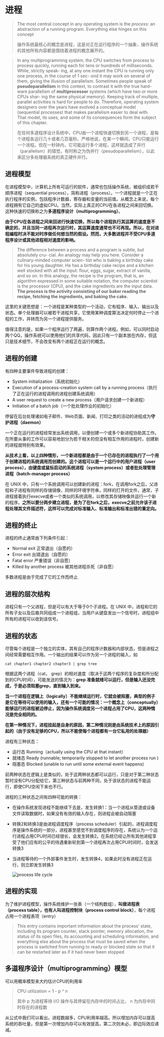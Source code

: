 # 进程

> The most central concept in any operating system is the *process*: an abstraction of a running program.  Everything else hinges on this concept
>
> 操作系统最核心的概念是进程，这是对正在运行程序的一个抽象，操作系统的其他所有内容都是围绕着进程的概念展开的。

> In any multiprogramming system, the CPU switches from process to process quickly, running each for tens or hundreds of milliseconds. While, strictly speak- ing, at any one instant the CPU is running only one process, in the course of 1 sec- ond it may work on several of them, giving the illusion of parallelism. Sometimes people speak of **pseudoparallelism** in this context, to contrast it with the true hard- ware parallelism of **multiprocessor** systems (which have two or more CPUs shar- ing the same physical memory). Keeping track of multiple, parallel activities is hard for people to do. Therefore, operating system designers over the years have evolved a conceptual model (sequential processes) that makes parallelism easier to deal with. That model, its uses, and some of its consequences form the subject of this chapter.
>
> 在任何多道程序设计系统中，CPU由一个进程快速切换到另一个进程，是每个进程各运行几十或者几百毫秒。严格地说，在某一个瞬间，CPU只能运行一个进程。但在一秒钟内，它可能运行多个进程，这样就造成了并行（parallelism）的错觉，有时称之为伪并行（pesudoparallelism），以此来区分多处理器系统的真正硬件并行。

## 进程模型

在进程模型中，计算机上所有可运行的软件，通常也包括操作系统，被组织成若干顺序进程（sequential process），简称进程（process）。一个进程就是一个正在执行程序的实例，包括程序计数器，寄存器和变量的当前值。从概念上来说，每个进程拥有它自己的虚拟CPU。当然，实际上真正的CPU在各进程之间来回切换。这种快速的切换称之为**多道程序设计（multiprogramming）**。

**由于CPU在各进程之间来回进行快速切换，所以每个进程执行其运算的速度是不确定的，并且当同一进程再次运行时，其运算速度通常也不可再现。所以，在对进程编程时决不能对时序做任何想当然的假设。然而，大多数进程并不受CPU多道程序设计或其他进程相对速度的影响。**

> The difference between a process and a program is subtle, but absolutely cru- cial. An analogy may help you here. Consider a culinary-minded computer scien- tist who is baking a birthday cake for his young daughter. He has a birthday cake recipe and a kitchen well stocked with all the input: flour, eggs, sugar, extract of vanilla, and so on. In this analogy, the recipe is the program, that is, an algorithm expressed in some suitable notation, the computer scientist is the processor (CPU), and the cake ingredients are the input data. **The process is the activity consisting of our baker reading the recipe, fetching the ingredients, and baking the cake.**

这里的关键思想是：一个进程是某种类型的一个活动，它有程序、输入、输出以及状态。单个处理器可以被若干进程共享，它使用某种调度算法决定何时停止一个进程的工作，并转而为另一个进程提供服务。

值得注意的是，如果一个程序运行了两遍，则算作两个进程。例如，可以同时启动两个QQ，操作系统可以使用他们的共享代码，因此只有一个副本放在内存，但这只是技术细节，不会改变有两个进程正在运行的概念。

## 进程的创建

有四种主要事件导致进程的创建：

- System initialization（系统初始化）
- Execution of a process-creation system call by a running process（执行了正在运行的进程调用的进程创建系统调用）
- A user request to create a new process（用户请求创建一个新进程）
- Initiation of a batch job（一个批处理作业的初始化）

停留在后台处理诸如电子邮件、Web页面、新闻、打印之类的活动的进程成为**守护进程（daemon）**

一个正在运行的进程经常发出系统调用，以便创建一个或多个新进程协助其工作。在所要从事的工作可以容易地划分为若干相关的但没有相互作用的进程时，创建新的进程就特别有效果。

**从技术上看，以上四种情形，一个新进程都是由于一个已存在的进程执行了一个用于创建进程的系统调用而创建的。这个进程可以是一个运行中的用户进程（user process），由键盘或鼠标启动的系统进程（system process）或者批处理管理进程（batch-manager process）**

在 UNIX 中，只有一个系统调用可以创建新的进程：fork，在调用fork之后，父进程和子进程有同样的存储镜像，同样的环境字符串，同样的打开的文件，通常，子进程接着执行execve或者一个类似的系统调用，以修改其存储映像并运行一个新的程序。**之所以要分两步建立进程，是为了在fork之后，execve之前允许该子进程处理其文件描述符，这样可以完成对标准输入、标准输出和标准出错的重定向。**



## 进程的终止

进程的终止通常由下列条件引起：

- Normal exit 正常退出（自愿的）
- Error exit 出错退出（自愿的）
- Fatal error 严重错误（非自愿）
- Killed by another process 被其他进程杀死（非自愿）

多数进程是由于完成了它的工作而终止.



## 进程的层次结构

进程只有一个父进程，但是可以有大于等于0个子进程。在 UNIX 中，进程和它的所有子女以及后裔共同组成一个进程组，当用户从键盘发出一个信号时，进程组中所有的进程可以收到该信号。



## 进程的状态

尽管每个进程是一个独立的实体，其有自己的程序计数器和内部状态，但是进程之间经常需要相互作用。一个输出的结果可以作为另一个进程的输入，如

```shell
cat chapter1 chapter2 chapter3 | grep tree
```

根据这两个进程（cat， grep）的相对速度（取决于这两个程序的复杂度和所分配到的CPU时间），可能发送的情况为：**grep 准备就绪可以运行，但是输入还没完成，于是必须阻塞grep，直到输入到来。**



**当一个进程在逻辑上（logically）不能继续运行时，它就会被阻塞，典型的例子是它在等待可以使用的输入，还有一个可能的情况：一个概念上（conceptually）能够运行的进程被迫停止，因为操作系统调度另一个进程占用了CPU，这两种情况是完全相同的。**

**在第一种情况下，进程挂起是自身的原因，第二种情况则是由系统技术上的原因引起的（由于没有足够的CPU，所以不能使每个进程都有一台它私用的处理器）**



进程有三种状态：

- 运行态 Running（actually using the CPU at that instant）
- 就绪态 Ready (runnable; temporarily stopped to let another process run )
- 阻塞态 Blocked (unable to run until some external event happens)

前两种状态在逻辑上是类似的，处于这两种状态都可以运行，只是对于第二种状态暂时没有CPU分配给它，第三种状态与前两种不同，处于该状态的进程不能运行，即使CPU空闲下来也不行。

进程的三种状态之间有四种可能的转换：

- 在操作系统发现进程不能继续下去是，发生转换1：当一个进程从管道或设备文件读取数据时，如果没有有效的输入存在，则进程会被自动阻塞
- 转换2和转换3是由进程调度程序（process scheduler）引起的，进程调度程序是操作系统的一部分，进程甚至感觉不到调度程序的存在，系统认为一个运行进程占用CPU时间已经很长，会发生转换2。在系统已经让所有其他进程享受了他们应有的公平的待遇重新轮到第一个进程再次占用CPU时间时，会发送转换3
- 当进程等待的一个外部事件发生时，发生转换4，如果此时没有进程正在运行，则立即发生转换3

  ![process life cycle](https://blog-1300663127.cos.ap-shanghai.myqcloud.com/BackEnd_Notes/operating%20system/processLifeCycle.png)


## 进程的实现

为了维护进程模型，操作系统维护一张表（一个结构数组），**叫做进程表（process table），也有人叫进程控制块（process control block）**，每个进程占用一个进程表项（entry）

> This entry contains important information about the process’ state, including its program counter, stack pointer, memory allocation, the status of its open files, its accounting and scheduling information, and everything else about the process that must be saved when the process is switched from running to ready or blocked state so that it can be restarted later as if it had never been stopped

## 多道程序设计（multiprogramming）模型

可以用概率模型来大约估计CPU的利用率

> CPU utilization = 1 - p ^ n
>
> 其中 p 为进程等待 I/O 操作与其停留在内存中的时间占比， n 为内存中同时存在的进程数

从公式中我们可以看出，进程数越多，CPU利用率越高。所以增加内存可以提高系统的吞吐量，但是第一次增加内存可以有效提高，第二次则未必，即边际效应递减。

